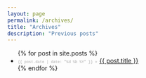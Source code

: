 ```yaml
---
layout: page
permalink: /archives/
title: "Archives"
description: "Previous posts"
---
```

<ul>
	{% for post in site.posts %}
		<li class="list-unstyled">
			<span style='color: #aaa; font-family: Monaco, "Courier New", monospace; font-size: 60%;'>
				{{ post.date | date: "%d %b %Y" }} » 
			</span> 
			<a href="{{ post.url }}">{{ post.title }}</a>
		</li>
	{% endfor %}
</ul>